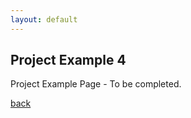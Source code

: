 ```yaml
---
layout: default
---
```


## Project Example 4 ###

Project Example Page - To be completed.

[back](./)
